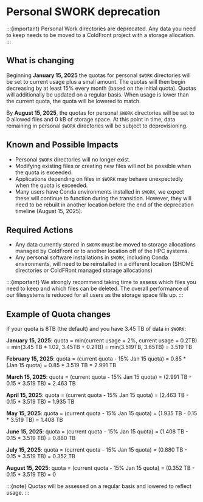 # Personal $WORK deprecation

:::{important} Personal Work directories are deprecated. Any data you need to keep needs to be moved to a ColdFront project with a storage allocation.
:::

## What is changing

Beginning **January 15, 2025** the quotas for personal `$WORK` directories will be set to current usage plus a small amount. The quotas will then begin decreasing by at least 15% every month (based on the initial quota). Quotas will additionally be updated on a regular basis. When usage is lower than the current quota, the quota will be lowered to match.

By **August 15, 2025**, the quotas for personal `$WORK` directories will be set to 0 allowed files and 0 kB of storage space. At this point in time, data remaining in personal `$WORK` directories will be subject to deprovisioning.

## Known and Possible Impacts

- Personal `$WORK` directories will no longer exist.
- Modifying existing files or creating new files will not be possible when the quota is exceeded.
- Applications depending on files in `$WORK` may behave unexpectedly when the quota is exceeded.
- Many users have Conda environments installed in `$WORK`, we expect these will continue to function during the transition. However, they will need to be rebuilt in another location before the end of the deprecation timeline (August 15, 2025).

## Required Actions

- Any data currently stored in `$WORK` must be moved to storage allocations managed by ColdFront or to another location off of the HPC systems.
- Any personal software installations in `$WORK`, including Conda environments, will need to be reinstalled in a different location ($HOME directories or ColdFRont managed storage allocations)

:::{important} We strongly recommend taking time to assess which files you need to keep and which files can be deleted. The overall performance of our filesystems is reduced for all users as the storage space fills up.
:::

## Example of Quota changes

If your quota is 8TB (the default) and you have 3.45 TB of data in `$WORK`:

**January 15, 2025**:
quota = min(current usage + 2%, current usage + 0.2TB) = min(3.45 TB * 1.02, 3.45TB + 0.2TB) = min(3.519TB, 3.65TB) = 3.519 TB

**February 15, 2025**:
quota = (current quota - 15% Jan 15 quota) = 0.85 * (Jan 15 quota) = 0.85 * 3.519 TB = 2.991 TB

**March 15, 2025**:
quota = (current quota - 15% Jan 15 quota) = (2.991 TB - 0.15 * 3.519 TB) = 2.463 TB

**April 15, 2025**:
quota = (current quota - 15% Jan 15 quota) = (2.463 TB - 0.15 * 3.519 TB) = 1.935 TB

**May 15, 2025**:
quota = (current quota - 15% Jan 15 quota) = (1.935 TB - 0.15 * 3.519 TB) = 1.408 TB

**June 15, 2025**:
quota = (current quota - 15% Jan 15 quota) = (1.408 TB - 0.15 * 3.519 TB) = 0.880 TB

**July 15, 2025**:
quota = (current quota - 15% Jan 15 quota) = (0.880 TB - 0.15 * 3.519 TB) = 0.352 TB

**August 15, 2025**:
quota = (current quota - 15% Jan 15 quota) = (0.352 TB - 0.15 * 3.519 TB) = 0

:::{note} Quotas will be assessed on a regular basis and lowered to reflect usage.
:::
